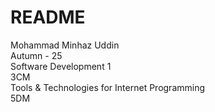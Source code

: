 # README
Mohammad Minhaz Uddin
<br>
Autumn - 25
<br>
Software Development 1
<br>
3CM
<br>
Tools & Technologies for Internet Programming
<br>
5DM
